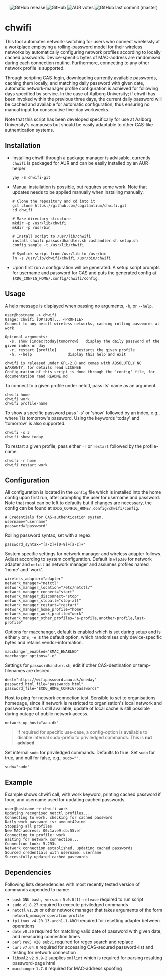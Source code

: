 <p align="center">
  <img alt="GitHub release" src="https://img.shields.io/github/release/cogitantium/chwifi.svg">
  <img alt="GitHub" src="https://img.shields.io/github/license/cogitantium/chwifi.svg">
  <img alt="AUR votes" src="https://img.shields.io/aur/votes/chwifi-git.svg?label=AUR%20votes">
  <img alt="GitHub last commit (master)" src="https://img.shields.io/github/last-commit/cogitantium/chwifi/master.svg?label=last%20update">
</p>

# chwifi
This tool automates network-switching for users who connect wirelessly at a workplace employing a rolling-password model for their wireless networks by automatically configuring network profiles according to locally cached passwords. Device-specific bytes of MAC-address are randomised during each connection routine. Furthermore, connecting to any other network profile is supported.

Through scripting CAS-login, downloading currently available passwords, caching them locally, and matching daily password with given date, automatic network-manager profile configuration is achieved for following days specified by service. 
In the case of Aalborg University; if chwifi has been invoked within the previous three days, the current daily password will be cached and available for automatic configuration, thus ensuring no manual input for consecutive five-day workweeks.

Note that this script has been developed specifically for use at Aalborg University's campuses but should be easily adaptable to other CAS-like authentication systems.

## Installation
- Installing chwifi through a package manager is advisable, currently `chwifi` is packaged for AUR and can be easily installed by an AUR-helper
    ```shell
    yay -S chwifi-git
    ```

- Manual installation is possible, but requires some work. Note that updates needs to be applied manually when installing manually.
    ```shell
    # Clone the repository and cd into it
    git clone https://github.com/cogitantium/chwifi.git
    cd chwifi
    
    # Make directory structure
    mkdir -p /usr/lib/chwifi
    mkdir -p /usr/bin
    
    # Install script to /usr/lib/chwifi
    install chwifi passwordhandler.sh cashandler.sh setup.sh config.sample -t /usr/lib/chwifi
    
    # Symlink script from /usr/lib to /usr/bin
    ln -s /usr/lib/chwifi/chwifi /usr/bin/chwifi
    ```

- Upon first run a configuration will be generated. A setup script prompts for username and password for CAS and puts the generated config at `$XDG_CONFIG_HOME/.config/chwifi/config`.

## Usage
A help message is displayed when passing no arguments, `-h`, or `--help`.
```
user@hostname ~> chwifi
Usage: chwifi [OPTION]... <PROFILE>
Connect to any netctl wireless networks, caching rolling passwords at work

Optional arguments:
  -s, show [index|today|tomorrow]	display the daily password of the given index or day
  -r, restart [profile]			restarts the given profile
  -h, --help				display this help and exit

chwifi is released under GPL-2.0 and comes with ABSOLUTELY NO WARRANTY, for details read LICENSE
Configuration of this script is done through the 'config' file, for documentation read README.md
```

To connect to a given profile under netctl, pass its' name as an argument.
```shell
chwifi home
chwifi work
chwifi profile-name
```

To show a specific password pass '-s' or 'show' followed by an index, e.g., where 1 is tomorrow's password. Using the keywords 'today' and 'tomorrow' is also supported.
```shell
chwifi -s 3
chwifi show today
```

To restart a given profile, pass either `-r` or `restart` followed by the profile-name.
```shell
chwifi -r home
chwifi restart work
```

## Configuration
All configuration is located in the `config` file which is installed into the home config upon first run, after prompting the user for username and password. Note that most can be left to defaults but if changes are necessary, the config can be found at `$XDG_CONFIG_HOME/.config/chwifi/config`.

```shell
# Credentials for CAS-authentication system.
username="username"
password="password"
```

Rolling password syntax, set with a regex.
```shell
password_syntax="[a-z]+[0-9]+[a-z]+"
```

System specific settings for network manager and wireless adapter follows. Adjust according to system configuration. Default is `wlp3s0` for network adapter and `netctl` as network manager and assumes profiles named 'home' and 'work'.
```shell
wireless_adapter="adapter"
network_manager="netctl"
network_manager_location="/etc/netctl/"
network_manager_connect="start"
network_manager_disconnect="stop"
network_manager_stopall="stop-all"
network_manager_restart="restart"
network_manager_home_profile="home"
network_manager_work_profile="work"
network_manager_other_profiles="a-profile,another-profile,last-profile"
```

Options for macchanger, default is enabled which is set during setup and is either `y` or `n`, `-e` is the default option, which randomises only device-specific bytes and retains vendor-information.
```shell
macchanger_enabled="$MAC_ENABLED"
macchanger_options="-e"
```

Settings for `passwordhandler.sh`, edit if other CAS-destination or temp-filenames are desired.
```shell
dest="https://wifipassword.aau.dk/oneday"
password_html_file="passwords.html"
password_file="$XDG_HOME_CONFIG/passwords"
```

Host to ping for network connection test. Sensible to set to organisations homepage, since if network is restricted to organisation's local network and password-portal is still available, update of local cache is still possible during outage of public network access.
```shell
network_up_host="aau.dk"
```

> If required for specific use-case, a config-option is available to disable internal sudo-prefix to priviledged commands. This is **not advised**.

Set internal `sudo` for priviledged commands. Defaults to true. Set `sudo` for true, and null for false, e.g.; `sudo=""`.
```shell
sudo="sudo"
```

## Example
Example shows chwifi call, with work keyword, printing cached password if foun, and username used for updating cached passwords.
```
user@hostname ~> chwifi work
Updating recognised netctl profiles...
Connecting to work, checking for cached password
Daily work password is: amount42wind
Stopping all profiles
New MAC-address: 00:1a:e9:cb:55:ef 
Connecting to profile: work
Waiting for network connection...
Connection took: 5.293s
Network connection established, updating cached passwords
Sourced credentials with username: username
Successfully updated cached passwords
```

## Dependencies
Following lists dependencies with most recently tested version of commands appended to name:
- `bash` `GNU bash, version 5.0.0(1)-release` required to run script
- `sudo` `v1.8.27` required to execute priviledged commands
- `netctl` `v1.20` or other network manager that takes arguments of the form `network_manager` `operation` `profile`
- `ip` `Linux v4.20.13-arch1-1-ARCH` required for resetting adapter between operations
- `date` `v8.30` required for matching valid date of password with given date, and measuring connection times
- `perl` `rev5 v28 subv1` required for regex search and replace
- `curl` `v7.64.0` required for accessing CAS-secured password-list and testing for network connection
- `libxml2` `v2.9.9-2` supplies `xmllint` which is required for parsing resulting password-page html
- `macchanger` `1.7.0` required for MAC-address spoofing


